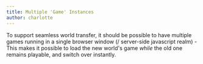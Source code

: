 ```yaml
---
title: Multiple 'Game' Instances
author: charlotte
---
```


To support seamless world transfer, it should be possible to have multiple games running in a single browser window (/ server-side javascript realm) - This makes it possible to load the new world's game _while_ the old one remains playable, and switch over instantly.
